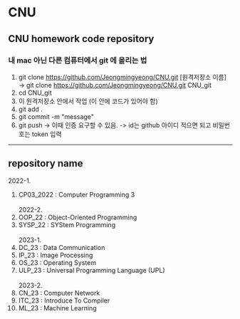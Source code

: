 # CNU
## CNU homework code repository

### 내 mac 아닌 다른 컴퓨터에서 git 에 올리는 법
1. git clone https://github.com/Jeongmingyeong/CNU.git [원격저장소 이름] <br>
  -> git clone https://github.com/Jeongmingyeong/CNU.git CNU_git
2. cd CNU_git
3. 이 원격저장소 안에서 작업 (이 안에 코드가 있어야 함)
4. git add .
5. git commit -m "message"
6. git push
  -> 이때 인증 요구할 수 있음.
  -> id는 github 아이디 적으면 되고 비밀번호는 token 입력

 -----

## repository name
2022-1.
1. CP03_2022 : Computer Programming 3
<br></br>
2022-2.
1. OOP_22 : Object-Oriented Programming
2. SYSP_22 : SYStem Programming
<br></br>
2023-1.
1. DC_23 : Data Communication
2. IP_23 : Image Processing
3. OS_23 : Operating System
4. ULP_23 : Universal Programming Language (UPL)
<br></br>
2023-2.
1. CN_23 : Computer Network
2. ITC_23 : Introduce To Compiler
3. ML_23 : Machine Learning
